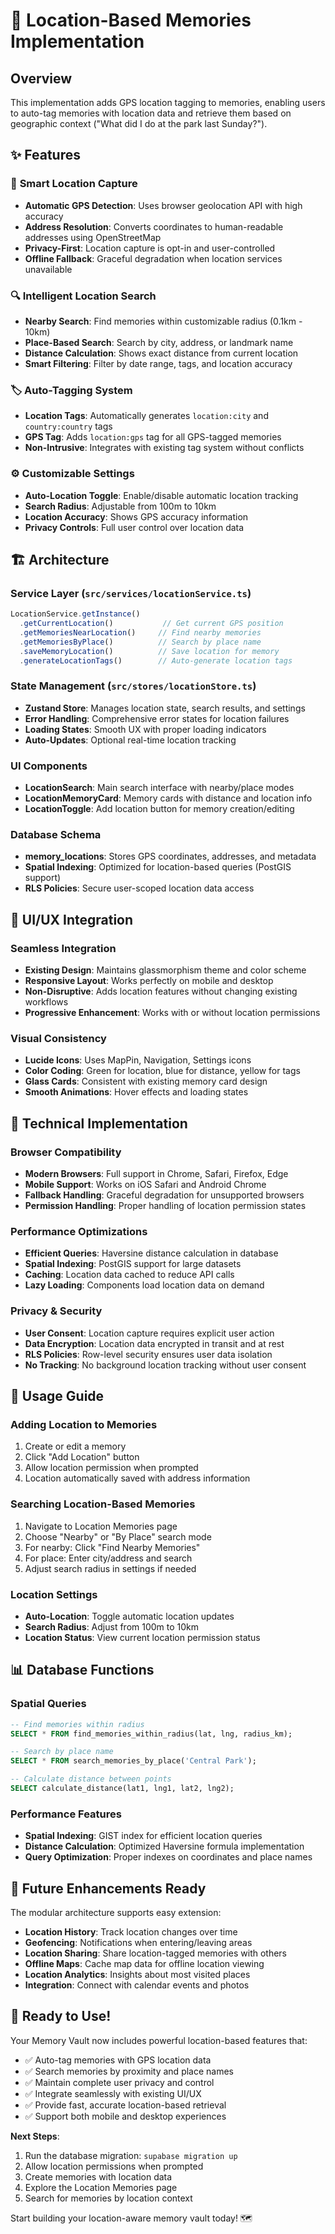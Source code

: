 # 📍 Location-Based Memories Implementation

## Overview
This implementation adds GPS location tagging to memories, enabling users to auto-tag memories with location data and retrieve them based on geographic context ("What did I do at the park last Sunday?").

## ✨ Features

### 🎯 **Smart Location Capture**
- **Automatic GPS Detection**: Uses browser geolocation API with high accuracy
- **Address Resolution**: Converts coordinates to human-readable addresses using OpenStreetMap
- **Privacy-First**: Location capture is opt-in and user-controlled
- **Offline Fallback**: Graceful degradation when location services unavailable

### 🔍 **Intelligent Location Search**
- **Nearby Search**: Find memories within customizable radius (0.1km - 10km)
- **Place-Based Search**: Search by city, address, or landmark name
- **Distance Calculation**: Shows exact distance from current location
- **Smart Filtering**: Filter by date range, tags, and location accuracy

### 🏷️ **Auto-Tagging System**
- **Location Tags**: Automatically generates `location:city` and `country:country` tags
- **GPS Tag**: Adds `location:gps` tag for all GPS-tagged memories
- **Non-Intrusive**: Integrates with existing tag system without conflicts

### ⚙️ **Customizable Settings**
- **Auto-Location Toggle**: Enable/disable automatic location tracking
- **Search Radius**: Adjustable from 100m to 10km
- **Location Accuracy**: Shows GPS accuracy information
- **Privacy Controls**: Full user control over location data

## 🏗️ **Architecture**

### **Service Layer** (`src/services/locationService.ts`)
```typescript
LocationService.getInstance()
  .getCurrentLocation()           // Get current GPS position
  .getMemoriesNearLocation()     // Find nearby memories
  .getMemoriesByPlace()          // Search by place name
  .saveMemoryLocation()          // Save location for memory
  .generateLocationTags()        // Auto-generate location tags
```

### **State Management** (`src/stores/locationStore.ts`)
- **Zustand Store**: Manages location state, search results, and settings
- **Error Handling**: Comprehensive error states for location failures
- **Loading States**: Smooth UX with proper loading indicators
- **Auto-Updates**: Optional real-time location tracking

### **UI Components**
- **LocationSearch**: Main search interface with nearby/place modes
- **LocationMemoryCard**: Memory cards with distance and location info
- **LocationToggle**: Add location button for memory creation/editing

### **Database Schema**
- **memory_locations**: Stores GPS coordinates, addresses, and metadata
- **Spatial Indexing**: Optimized for location-based queries (PostGIS support)
- **RLS Policies**: Secure user-scoped location data access

## 🎨 **UI/UX Integration**

### **Seamless Integration**
- **Existing Design**: Maintains glassmorphism theme and color scheme
- **Responsive Layout**: Works perfectly on mobile and desktop
- **Non-Disruptive**: Adds location features without changing existing workflows
- **Progressive Enhancement**: Works with or without location permissions

### **Visual Consistency**
- **Lucide Icons**: Uses MapPin, Navigation, Settings icons
- **Color Coding**: Green for location, blue for distance, yellow for tags
- **Glass Cards**: Consistent with existing memory card design
- **Smooth Animations**: Hover effects and loading states

## 🔧 **Technical Implementation**

### **Browser Compatibility**
- **Modern Browsers**: Full support in Chrome, Safari, Firefox, Edge
- **Mobile Support**: Works on iOS Safari and Android Chrome
- **Fallback Handling**: Graceful degradation for unsupported browsers
- **Permission Handling**: Proper handling of location permission states

### **Performance Optimizations**
- **Efficient Queries**: Haversine distance calculation in database
- **Spatial Indexing**: PostGIS support for large datasets
- **Caching**: Location data cached to reduce API calls
- **Lazy Loading**: Components load location data on demand

### **Privacy & Security**
- **User Consent**: Location capture requires explicit user action
- **Data Encryption**: Location data encrypted in transit and at rest
- **RLS Policies**: Row-level security ensures user data isolation
- **No Tracking**: No background location tracking without user consent

## 🚀 **Usage Guide**

### **Adding Location to Memories**
1. Create or edit a memory
2. Click "Add Location" button
3. Allow location permission when prompted
4. Location automatically saved with address information

### **Searching Location-Based Memories**
1. Navigate to Location Memories page
2. Choose "Nearby" or "By Place" search mode
3. For nearby: Click "Find Nearby Memories"
4. For place: Enter city/address and search
5. Adjust search radius in settings if needed

### **Location Settings**
- **Auto-Location**: Toggle automatic location updates
- **Search Radius**: Adjust from 100m to 10km
- **Location Status**: View current location permission status

## 📊 **Database Functions**

### **Spatial Queries**
```sql
-- Find memories within radius
SELECT * FROM find_memories_within_radius(lat, lng, radius_km);

-- Search by place name
SELECT * FROM search_memories_by_place('Central Park');

-- Calculate distance between points
SELECT calculate_distance(lat1, lng1, lat2, lng2);
```

### **Performance Features**
- **Spatial Indexing**: GIST index for efficient location queries
- **Distance Calculation**: Optimized Haversine formula implementation
- **Query Optimization**: Proper indexes on coordinates and place names

## 🔮 **Future Enhancements Ready**

The modular architecture supports easy extension:
- **Location History**: Track location changes over time
- **Geofencing**: Notifications when entering/leaving areas
- **Location Sharing**: Share location-tagged memories with others
- **Offline Maps**: Cache map data for offline location viewing
- **Location Analytics**: Insights about most visited places
- **Integration**: Connect with calendar events and photos

## 🎊 **Ready to Use!**

Your Memory Vault now includes powerful location-based features that:
- ✅ Auto-tag memories with GPS location data
- ✅ Search memories by proximity and place names
- ✅ Maintain complete user privacy and control
- ✅ Integrate seamlessly with existing UI/UX
- ✅ Provide fast, accurate location-based retrieval
- ✅ Support both mobile and desktop experiences

**Next Steps**:
1. Run the database migration: `supabase migration up`
2. Allow location permissions when prompted
3. Create memories with location data
4. Explore the Location Memories page
5. Search for memories by location context

Start building your location-aware memory vault today! 🗺️